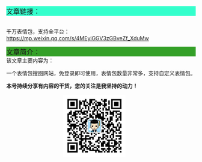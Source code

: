 <div style="background-color:#33ffcc;font-size:18px">文章链接：</div>

<br/>千万表情包，支持全平台：<a href="https://mp.weixin.qq.com/s/4MEyiGGV3zGBveZf_XduMw" target="_blank" >https://mp.weixin.qq.com/s/4MEyiGGV3zGBveZf_XduMw</a>



<div style="background-color:RGB(52,160,40);font-size:18px">文章简介：</div>
该文章主要内容为：

一个表情包搜图网站，免登录即可使用，表情包数量非常多，支持自定义表情包。

**本号持续分享有内容的干货，您的关注是我坚持的动力！**

<img src="./_assets/clip_image002.jpg" style="width:33%;margin-left:30%" />